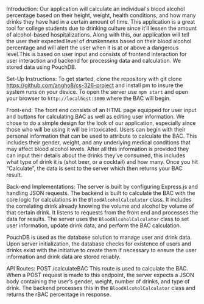 Introduction:
Our application will calculate an individual's blood alcohol percentage based on their height, weight, health conditions, and how many drinks they have had in a certain amount of time. This application is a great tool for college students due to drinking culture since it’ll lessen the amount of alcohol-based hospitalizations. 
Along with this, our application will tell the user their expected level of drunkenness based on their blood alcohol percentage and will alert the user when it is at or above a dangerous level.This is based on user input and consists of frontend interaction for user interaction and backend for processing data and calculation. We stored data using PouchDB. 

Set-Up Instructions:
To get started, clone the repository with  git clone https://github.com/angho8/cs-326-project and install pm to insure the system runs on your device. To open the server use `npm start` and open your browser to `http://localhost:3000` where the BAC will begin. 

Front-end:
The front end consists of an HTML page equipped for user input and buttons for calculating BAC as well as editing user information. We chose to do a simple design for the look of our application, especially since those who will be using it will be intoxicated. Users can begin with their personal information that can be used to attribute to calculate the BAC. This includes their gender, weight, and any underlying medical conditions that may affect blood alcohol levels. After all this information is provided they can input their details about the drinks they’ve consumed, this includes what type of drink it is (shot beer, or a cocktail) and how many. Once you hit “Calculate”, the data is sent to the server which then returns your BAC result.

Back-end Implementations:
The server is built by configuring Express.js and handling JSON requests. The backend is built to calculate the BAC with the core logic for calculations in the `BloodAlcoholCalculator` class. It includes the correlating drink already knowing the volume and alcohol by volume of that certain drink. It listens to requests from the front end and processes the data for results. The server uses the `BloodAlcoholCalculator` class to set user information, update drink data, and perform the BAC calculation. 

PouchDB is used as the database solution to manage user and drink data. Upon server initialization, the database checks for existence of users and drinks exist with the initiative to create them if necessary to ensure the user information and drink data are stored reliably. 


API Routes: 
	POST /calculateBAC
This route is used to calculate the BAC. When a POST request is made to this endpoint, the server expects a JSON body containing the user’s gender, weight, number of drinks, and type of drink. The backend processes this in the  `BloodAlcoholCalculator` class and returns the rBAC percentage in response.
 




